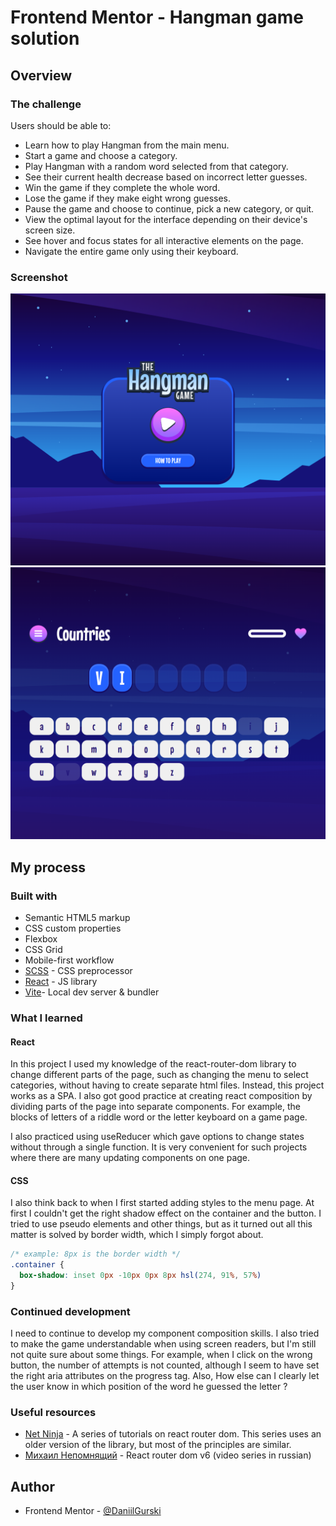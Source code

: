 # Frontend Mentor - Hangman game solution

## Overview

### The challenge

Users should be able to:

- Learn how to play Hangman from the main menu.
- Start a game and choose a category.
- Play Hangman with a random word selected from that category.
- See their current health decrease based on incorrect letter guesses.
- Win the game if they complete the whole word.
- Lose the game if they make eight wrong guesses.
- Pause the game and choose to continue, pick a new category, or quit.
- View the optimal layout for the interface depending on their device's screen size.
- See hover and focus states for all interactive elements on the page.
- Navigate the entire game only using their keyboard.

### Screenshot

![](./src/assets/screenshots/hangman-menu.jpg)
![](./src/assets/screenshots/hangman-game.jpg)

## My process

### Built with

- Semantic HTML5 markup
- CSS custom properties
- Flexbox
- CSS Grid
- Mobile-first workflow
- [SCSS](https://sass-lang.com/) - CSS preprocessor
- [React](https://reactjs.org/) - JS library
- [Vite](https://vitejs.dev/)- Local dev server & bundler

### What I learned
#### React
In this project I used my knowledge of the react-router-dom library to change different parts of the page, such as changing the menu to select categories, without having to create separate html files. Instead, this project works as a SPA. I also got good practice at creating react composition by dividing parts of the page into separate components. For example, the blocks of letters of a riddle word or the letter keyboard on a game page.

I also practiced using useReducer which gave options to change states without through a single function. It is very convenient for such projects where there are many updating components on one page. 


#### CSS
I also think back to when I first started adding styles to the menu page. At first I couldn't get the right shadow effect on the container and the button. I tried to use pseudo elements and other things, but as it turned out all this matter is solved by border width, which I simply forgot about. 

```css 
/* example: 8px is the border width */
.container {
  box-shadow: inset 0px -10px 0px 8px hsl(274, 91%, 57%)
}
```

### Continued development
I need to continue to develop my component composition skills. I also tried to make the game understandable when using screen readers, but I'm still not quite sure about some things. For example, when I click on the wrong button, the number of attempts is not counted, although I seem to have set the right aria attributes on the progress tag. Also, How else can I clearly let the user know in which position of the word he guessed the letter ?


### Useful resources
- [Net Ninja](https://www.youtube.com/watch?v=OMQ2QARHPo0&list=PL4cUxeGkcC9iVKmtNuCeIswnQ97in2GGf) - A series of tutorials on react router dom. This series uses an older version of the library, but most of the principles are similar.
- [Михаил Непомнящий](https://www.youtube.com/watch?v=0auS9DNTmzE&list=PLiZoB8JBsdznY1XwBcBhHL9L7S_shPGVE) - React router dom v6 (video series in russian)


## Author
- Frontend Mentor - [@DaniilGurski](https://www.frontendmentor.io/profile/DaniilGurski)